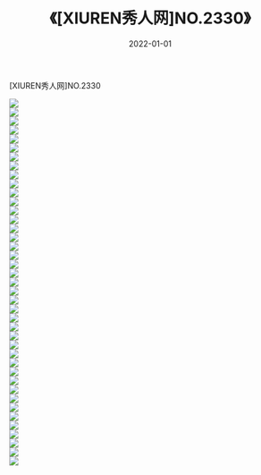 ﻿---
layout: post
title:  《[XIUREN秀人网]NO.2330》
date:   2022-01-01
img: http://pic.660000.xyz/1:/秀人网/秀人网第03部分/[XIUREN秀人网]NO.2330/000.jpg
categories: [美女, 清纯, 唯美]
---

[XIUREN秀人网]NO.2330

 ![](http://pic.660000.xyz/1:/秀人网/秀人网第03部分/[XIUREN秀人网]NO.2330/001.jpg) <br>![](http://pic.660000.xyz/1:/秀人网/秀人网第03部分/[XIUREN秀人网]NO.2330/002.jpg) <br>![](http://pic.660000.xyz/1:/秀人网/秀人网第03部分/[XIUREN秀人网]NO.2330/003.jpg) <br>![](http://pic.660000.xyz/1:/秀人网/秀人网第03部分/[XIUREN秀人网]NO.2330/004.jpg) <br>![](http://pic.660000.xyz/1:/秀人网/秀人网第03部分/[XIUREN秀人网]NO.2330/005.jpg) <br>![](http://pic.660000.xyz/1:/秀人网/秀人网第03部分/[XIUREN秀人网]NO.2330/006.jpg) <br>![](http://pic.660000.xyz/1:/秀人网/秀人网第03部分/[XIUREN秀人网]NO.2330/007.jpg) <br>![](http://pic.660000.xyz/1:/秀人网/秀人网第03部分/[XIUREN秀人网]NO.2330/008.jpg) <br>![](http://pic.660000.xyz/1:/秀人网/秀人网第03部分/[XIUREN秀人网]NO.2330/009.jpg) <br>![](http://pic.660000.xyz/1:/秀人网/秀人网第03部分/[XIUREN秀人网]NO.2330/010.jpg) <br>![](http://pic.660000.xyz/1:/秀人网/秀人网第03部分/[XIUREN秀人网]NO.2330/011.jpg) <br>![](http://pic.660000.xyz/1:/秀人网/秀人网第03部分/[XIUREN秀人网]NO.2330/012.jpg) <br>![](http://pic.660000.xyz/1:/秀人网/秀人网第03部分/[XIUREN秀人网]NO.2330/013.jpg) <br>![](http://pic.660000.xyz/1:/秀人网/秀人网第03部分/[XIUREN秀人网]NO.2330/014.jpg) <br>![](http://pic.660000.xyz/1:/秀人网/秀人网第03部分/[XIUREN秀人网]NO.2330/015.jpg) <br>![](http://pic.660000.xyz/1:/秀人网/秀人网第03部分/[XIUREN秀人网]NO.2330/016.jpg) <br>![](http://pic.660000.xyz/1:/秀人网/秀人网第03部分/[XIUREN秀人网]NO.2330/017.jpg) <br>![](http://pic.660000.xyz/1:/秀人网/秀人网第03部分/[XIUREN秀人网]NO.2330/018.jpg) <br>![](http://pic.660000.xyz/1:/秀人网/秀人网第03部分/[XIUREN秀人网]NO.2330/019.jpg) <br>![](http://pic.660000.xyz/1:/秀人网/秀人网第03部分/[XIUREN秀人网]NO.2330/020.jpg) <br>![](http://pic.660000.xyz/1:/秀人网/秀人网第03部分/[XIUREN秀人网]NO.2330/021.jpg) <br>![](http://pic.660000.xyz/1:/秀人网/秀人网第03部分/[XIUREN秀人网]NO.2330/022.jpg) <br>![](http://pic.660000.xyz/1:/秀人网/秀人网第03部分/[XIUREN秀人网]NO.2330/023.jpg) <br>![](http://pic.660000.xyz/1:/秀人网/秀人网第03部分/[XIUREN秀人网]NO.2330/024.jpg) <br>![](http://pic.660000.xyz/1:/秀人网/秀人网第03部分/[XIUREN秀人网]NO.2330/025.jpg) <br>![](http://pic.660000.xyz/1:/秀人网/秀人网第03部分/[XIUREN秀人网]NO.2330/026.jpg) <br>![](http://pic.660000.xyz/1:/秀人网/秀人网第03部分/[XIUREN秀人网]NO.2330/027.jpg) <br>![](http://pic.660000.xyz/1:/秀人网/秀人网第03部分/[XIUREN秀人网]NO.2330/028.jpg) <br>![](http://pic.660000.xyz/1:/秀人网/秀人网第03部分/[XIUREN秀人网]NO.2330/029.jpg) <br>![](http://pic.660000.xyz/1:/秀人网/秀人网第03部分/[XIUREN秀人网]NO.2330/030.jpg) <br>![](http://pic.660000.xyz/1:/秀人网/秀人网第03部分/[XIUREN秀人网]NO.2330/031.jpg) <br>![](http://pic.660000.xyz/1:/秀人网/秀人网第03部分/[XIUREN秀人网]NO.2330/032.jpg) <br>![](http://pic.660000.xyz/1:/秀人网/秀人网第03部分/[XIUREN秀人网]NO.2330/033.jpg) <br>![](http://pic.660000.xyz/1:/秀人网/秀人网第03部分/[XIUREN秀人网]NO.2330/034.jpg) <br>![](http://pic.660000.xyz/1:/秀人网/秀人网第03部分/[XIUREN秀人网]NO.2330/035.jpg) <br>![](http://pic.660000.xyz/1:/秀人网/秀人网第03部分/[XIUREN秀人网]NO.2330/036.jpg) <br>![](http://pic.660000.xyz/1:/秀人网/秀人网第03部分/[XIUREN秀人网]NO.2330/037.jpg) <br>![](http://pic.660000.xyz/1:/秀人网/秀人网第03部分/[XIUREN秀人网]NO.2330/038.jpg) <br>![](http://pic.660000.xyz/1:/秀人网/秀人网第03部分/[XIUREN秀人网]NO.2330/039.jpg) <br>![](http://pic.660000.xyz/1:/秀人网/秀人网第03部分/[XIUREN秀人网]NO.2330/040.jpg) <br>![](http://pic.660000.xyz/1:/秀人网/秀人网第03部分/[XIUREN秀人网]NO.2330/041.jpg) <br>